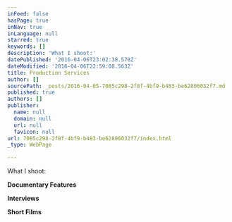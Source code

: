 ```yaml
---
inFeed: false
hasPage: true
inNav: true
inLanguage: null
starred: true
keywords: []
description: 'What I shoot:'
datePublished: '2016-04-06T23:02:38.578Z'
dateModified: '2016-04-06T22:59:08.563Z'
title: Production Services
author: []
sourcePath: _posts/2016-04-05-7085c298-2f8f-4bf9-b483-be62806032f7.md
published: true
authors: []
publisher:
  name: null
  domain: null
  url: null
  favicon: null
url: 7085c298-2f8f-4bf9-b483-be62806032f7/index.html
_type: WebPage

---
```

What I shoot:

**Documentary Features**

**Interviews**

**Short Films**